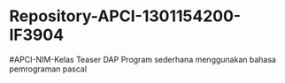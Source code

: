 # Repository-APCI-1301154200-IF3904
#APCI-NIM-Kelas             Teaser DAP             Program sederhana menggunakan bahasa pemrograman pascal
